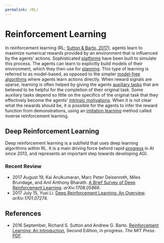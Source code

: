 ```yaml
---
permalink: /RL/
---
```

# Reinforcement Learning

In reinforcement learning (RL; [Sutton & Barto, 2017](http://incompleteideas.net/sutton/book/the-book-2nd.html)), agents learn to maximize numerical rewards provided by an environment that is influenced by the agents' actions. Sophisticated [platforms](http://realai.org/reinforcement-learning-platforms/) have been built to simulate this process. The agents can learn to explicitly build models of their environment, which they then use for [planning](http://realai.org/planning/). This type of learning is referred to as model-based, as opposed to the simpler [model-free algorithms](http://realai.org/RL/model-free/) where agents learn actions directly. When reward signals are sparse, learning is often helped by giving the agents [auxiliary tasks](http://realai.org/auxiliary-tasks/) that are believed to be helpful for the completion of their original task. Some auxiliary tasks depend so little on the specifics of the original task that they effectively become the agents' [intrinsic motivations](http://realai.org/intrinsic-motivation/). When it is not clear what the rewards should be, it is possible for the agents to infer the reward function from demonstrations, using an [imitation learning](http://realai.org/imitation-learning/) method called inverse reinforcement learning.

## Deep Reinforcement Learning

Deep reinforcement learning is a subfield that uses deep learning algorithms within RL. It is a main driving force behind rapid [progress](http://realai.org/progress/) in AI since 2013, and represents an important step towards developing AGI.

### Recent Review

* 2017 August 19, Kai Arulkumaran, Marc Peter Deisenroth, Miles Brundage, and Anil Anthony Bharath. [A Brief Survey of Deep Reinforcement Learning](https://arxiv.org/abs/1708.05866). *arXiv:1708.05866*.
* 2017 July 15, Yuxi Li. [Deep Reinforcement Learning: An Overview](https://arxiv.org/abs/1701.07274). *arXiv:1701.07274*.

## References

* 2016 September, Richard S. Sutton and Andrew G. Barto. [Reinforcement Learning: An Introduction](http://incompleteideas.net/sutton/book/the-book-2nd.html), Second Edition, in progress. *The MIT Press*. [PDF](http://incompleteideas.net/sutton/book/bookdraft2016sep.pdf).


